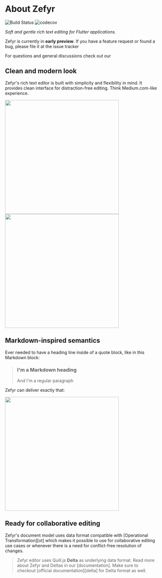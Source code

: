 # About Zefyr

![Build Status](https://travis-ci.com/memspace/zefyr.svg?branch=master)
![codecov](https://codecov.io/gh/memspace/zefyr/branch/master/graph/badge.svg)

*Soft and gentle rich text editing for Flutter applications.*

Zefyr is currently in **early preview**. If you have a feature
request or found a bug, please file it at the issue tracker

For questions and general discussions check out our

## Clean and modern look

Zefyr's rich text editor is built with simplicity and flexibility in
mind. It provides clean interface for distraction-free editing. Think
Medium.com-like experience.

<img src="https://github.com/memspace/zefyr/raw/master/assets/zefyr-1.png" width="375"> <img src="https://github.com/memspace/zefyr/raw/master/assets/zefyr-2.png" width="375">

## Markdown-inspired semantics

Ever needed to have a heading line inside of a quote block, like in
this Markdown block:

> ### I'm a Markdown heading
> And I'm a regular paragraph

Zefyr can deliver exactly that:

<img src="https://github.com/memspace/zefyr/raw/master/assets/markdown-semantics.png" width="375">


## Ready for collaborative editing

Zefyr's document model uses data format compatible with
[Operational Transformation][ot] which makes it possible to use for
collaborative editing use cases or whenever there is a need for
conflict-free resolution of changes.

> Zefyr editor uses Quill.js **Delta** as underlying data format. Read
> more about Zefyr and Deltas in our [documentation].
> Make sure to checkout [official documentation][delta] for Delta format
> as well.
